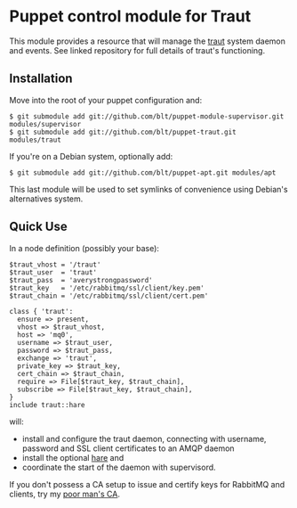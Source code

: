 # Puppet control module for Traut

This module provides a resource that will manage the
[traut](https://github.com/blt/traut) system daemon and events. See linked
repository for full details of traut's functioning.

## Installation

Move into the root of your puppet configuration and:

    $ git submodule add git://github.com/blt/puppet-module-supervisor.git modules/supervisor
    $ git submodule add git://github.com/blt/puppet-traut.git modules/traut

If you're on a Debian system, optionally add:

    $ git submodule add git://github.com/blt/puppet-apt.git modules/apt

This last module will be used to set symlinks of convenience using Debian's
alternatives system.

## Quick Use

In a node definition (possibly your base):

```puppet
$traut_vhost = '/traut'
$traut_user  = 'traut'
$traut_pass  = 'averystrongpassword'
$traut_key   = '/etc/rabbitmq/ssl/client/key.pem'
$traut_chain = '/etc/rabbitmq/ssl/client/cert.pem'

class { 'traut':
  ensure => present,
  vhost => $traut_vhost,
  host => 'mq0',
  username => $traut_user,
  password => $traut_pass,
  exchange => 'traut',
  private_key => $traut_key,
  cert_chain => $traut_chain,
  require => File[$traut_key, $traut_chain],
  subscribe => File[$traut_key, $traut_chain],
}
include traut::hare
```

will:

  * install and configure the traut daemon, connecting with username, password
    and SSL client certificates to an AMQP daemon
  * install the optional [hare](https://github.com/blt/hare) and
  * coordinate the start of the daemon with supervisord.

If you don't possess a CA setup to issue and certify keys for RabbitMQ and
clients, try my [poor man's CA](https://github.com/blt/puppet-openssl).
